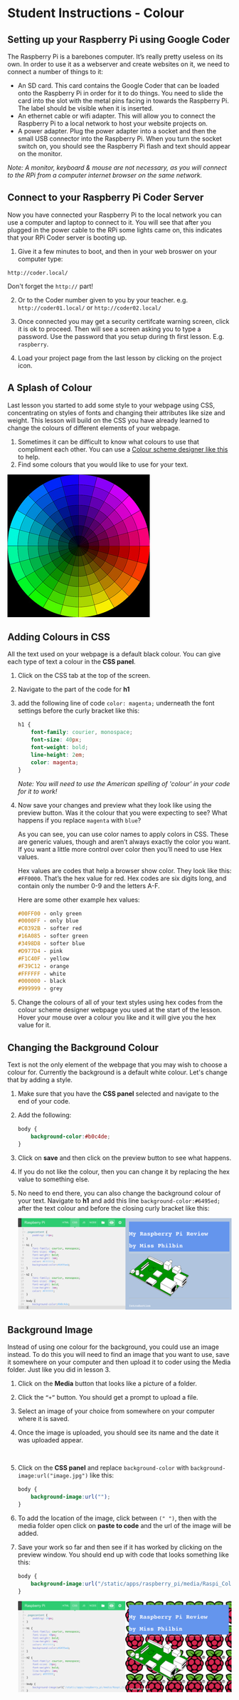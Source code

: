 # Student Instructions - Colour

## Setting up your Raspberry Pi using Google Coder

The Raspberry Pi is a barebones computer. It’s really pretty useless on its own. In order to use it as a webserver and create websites on it, we need to connect a number of things to it:

- An SD card. This card contains the Google Coder that can be loaded onto the Raspberry Pi in order for it to do things. You need to slide the card into the slot with the metal pins facing in towards the Raspberry Pi. The label should be visible when it is inserted.
- An ethernet cable or wifi adapter. This will allow you to connect the Raspberry Pi to a local network to host your website projects on.
- A power adapter. Plug the power adapter into a socket and then the small USB connector into the Raspberry Pi. When you turn the socket switch on, you should see the Raspberry Pi flash and text should appear on the monitor.

*Note: A monitor, keyboard & mouse are not necessary, as you will connect to the RPi from a computer internet browser on the same network.*

## Connect to your Raspberry Pi Coder Server

Now you have connected your Raspberry Pi to the local network you can use a computer and laptop to connect to it. You will see that after you plugged in the power cable to the RPi some lights came on, this indicates that your RPi Coder server is booting up. 

1. Give it a few minutes to boot, and then in your web broswer on your computer type:

  ```
  http://coder.local/
  ```
  Don't forget the `http://` part!

2. Or to the Coder number given to you by your teacher. e.g. `http://coder01.local/` or `http://coder02.local/` 

3. Once connected you may get a security certifcate warning screen, click it is ok to proceed.  Then will see a screen asking you to type a password. Use the password that you setup during th first lesson. E.g. `raspberry`.

4. Load your project page from the last lesson by clicking on the project icon.

## A Splash of Colour

Last lesson you started to add some style to your webpage using CSS, concentrating on styles of fonts and changing their attributes like size and weight. This lesson will build on the CSS you have already learned to change the colours of different elements of your webpage.

1. Sometimes it can be difficult to know what colours to use that compliment each other. You can use a [Colour scheme designer like this](http://colorschemedesigner.com/) to help. 
2. Find some colours that you would like to use for your text.

![](colour.jpg)

## Adding Colours in CSS

All the text used on your webpage is a default black colour. You can give each type of text a colour in the **CSS panel**. 

1. Click on the CSS tab at the top of the screen.
2. Navigate to the part of the code for **h1**
3. add the following line of code `color: magenta;` underneath the font settings before the curly bracket like this:

	```css
	h1 {
    	font-family: courier, monospace;
    	font-size: 40px;
   		font-weight: bold;
    	line-height: 2em;
    	color: magenta;
	}
	```
	*Note: You will need to use the American spelling of 'colour' in your code for it to work!*

4. Now save your changes and preview what they look like using the preview button. Was it the colour that you were expecting to see? What happens if you replace `magenta` with `blue`? 

	As you can see, you can use color names to apply colors in CSS. These are generic values, though and aren’t always exactly the color you want. If you want a little more control over color then you’ll need to use Hex values.

	Hex values are codes that help a browser show color. They look like this: `#FF0000`. That’s the hex value for red. Hex codes are six digits long, and contain only the number 0-9 and the letters A-F.

	Here are some other example hex values:
	
	```css
	#00FF00 - only green
	#0000FF - only blue
	#C0392B - softer red
	#16A085 - softer green
	#3498D8 - softer blue
	#D977D4 - pink
	#F1C40F - yellow
	#F39C12 - orange
	#FFFFFF - white
	#000000 - black
	#999999 - grey
	```

5. Change the colours of all of your text styles using hex codes from the colour scheme designer webpage you used at the start of the lesson. Hover your mouse over a colour you like and it will give you the hex value for it.

## Changing the Background Colour

Text is not the only element of the webpage that you may wish to choose a colour for. Currently the background is a default white colour. Let's change that by adding a style.

1. Make sure that you have the **CSS panel** selected and navigate to the end of your code.
2. Add the following:

	```css
	body {
    	background-color:#b0c4de;
	}
	```

3. Click on **save** and then click on the preview button to see what happens. 
4. If you do not like the colour, then you can change it by replacing the hex value to something else. 
5. No need to end there, you can also change the background colour of your text. Navigate to **h1** and add this line `background-color:#6495ed;` after the text colour and before the closing curly bracket like this:

	![](background-colour.png)

## Background Image

Instead of using one colour for the background, you could use an image instead. To do this you will need to find an image that you want to use, save it somewhere on your computer and then upload it to coder using the Media folder. Just like you did in lesson 3.

1. Click on the **Media** button that looks like a picture of a folder.
2. Click the `“+”` button. You should get a prompt to upload a file. 
3. Select an image of your choice from somewhere on your computer where it is saved.
4. Once the image is uploaded, you should see its name and the date it was uploaded appear. 

	![]()

5. Click on the **CSS panel** and replace `background-color` with `background-image:url("image.jpg")` like this:

	```css
	body {
    	background-image:url("");
	}
	```		

6. 	To add the location of the image, click between `(" ")`, then with the media folder open click on **paste to code** and the url of the image will be added. 

7. Save your work so far and then see if it has worked by clicking on the preview window. You should end up with code that looks something like this:

	```css
	body {
    	background-image:url("/static/apps/raspberry_pi/media/Raspi_Colour_R.png");
	}
	```
	
	![](background-image.png)	
